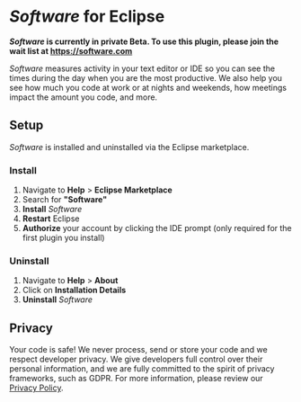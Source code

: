 # *Software* for Eclipse

***Software* is currently in private Beta. To use this plugin, please join the wait list at https://software.com**

*Software* measures activity in your text editor or IDE so you can see the times during the day when you are the most productive. We also help you see how much you code at work or at nights and weekends, how meetings impact the amount you code, and more. 

## Setup

*Software* is installed and uninstalled via the Eclipse marketplace.

### Install

1. Navigate to **Help** > **Eclipse Marketplace**
2. Search for **"Software"**
3. **Install** *Software*
4. **Restart** Eclipse
5. **Authorize** your account by clicking the IDE prompt (only required for the first plugin you install)

### Uninstall

1. Navigate to **Help** > **About**
2. Click on **Installation Details** 
3. **Uninstall** *Software*

## Privacy

Your code is safe! We never process, send or store your code and we respect developer privacy. We give developers full control over their personal information, and we are fully committed to the spirit of privacy frameworks, such as GDPR. For more information, please review our [Privacy Policy](https://software.com/privacy-policy).
